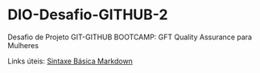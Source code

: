 # DIO-Desafio-GITHUB-2
Desafio de Projeto GIT-GITHUB 
BOOTCAMP: GFT Quality Assurance para Mulheres

Links úteis:
[Sintaxe Básica Markdown](https://www.markdownguide.org/basic-syntax/)
